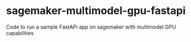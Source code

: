 # sagemaker-multimodel-gpu-fastapi
Code to run a sample FastAPi app on sagemaker with multimodel GPU capabilities
